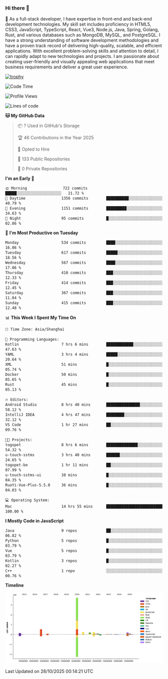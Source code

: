### Hi there 👋

🌱 As a full-stack developer, I have expertise in front-end and back-end development technologies. My skill set includes proficiency in HTML5, CSS3, JavaScript, TypeScript, React, Vue3, Node.js, Java, Spring, Golang, Rust, and various databases such as MongoDB, MySQL, and PostgreSQL. I have a strong understanding of software development methodologies and have a proven track record of delivering high-quality, scalable, and efficient applications. With excellent problem-solving skills and attention to detail, I can rapidly adapt to new technologies and projects. I am passionate about creating user-friendly and visually appealing web applications that meet business requirements and deliver a great user experience.

[![trophy](https://github-profile-trophy.vercel.app/?username=elton&rank=SECRET,SSS,SS,S,AAA,AA,A&theme=onedark&no-frame=true&margin-w=10)](https://github.com/ryo-ma/github-profile-trophy)

<!--START_SECTION:waka-->
![Code Time](http://img.shields.io/badge/Code%20Time-2%2C022%20hrs%2046%20mins-blue)

![Profile Views](http://img.shields.io/badge/Profile%20Views-1-blue)

![Lines of code](https://img.shields.io/badge/From%20Hello%20World%20I%27ve%20Written-5.9%20million%20lines%20of%20code-blue)

**🐱 My GitHub Data** 

> 📦 ? Used in GitHub's Storage 
 > 
> 🏆 46 Contributions in the Year 2025
 > 
> 💼 Opted to Hire
 > 
> 📜 133 Public Repositories 
 > 
> 🔑 0 Private Repositories 
 > 
**I'm an Early 🐤** 

```text
🌞 Morning                722 commits         █████░░░░░░░░░░░░░░░░░░░░   21.72 % 
🌆 Daytime                1356 commits        ██████████░░░░░░░░░░░░░░░   40.79 % 
🌃 Evening                1151 commits        █████████░░░░░░░░░░░░░░░░   34.63 % 
🌙 Night                  95 commits          █░░░░░░░░░░░░░░░░░░░░░░░░   02.86 % 
```
📅 **I'm Most Productive on Tuesday** 

```text
Monday                   534 commits         ████░░░░░░░░░░░░░░░░░░░░░   16.06 % 
Tuesday                  617 commits         █████░░░░░░░░░░░░░░░░░░░░   18.56 % 
Wednesday                567 commits         ████░░░░░░░░░░░░░░░░░░░░░   17.06 % 
Thursday                 410 commits         ███░░░░░░░░░░░░░░░░░░░░░░   12.33 % 
Friday                   414 commits         ███░░░░░░░░░░░░░░░░░░░░░░   12.45 % 
Saturday                 367 commits         ███░░░░░░░░░░░░░░░░░░░░░░   11.04 % 
Sunday                   415 commits         ███░░░░░░░░░░░░░░░░░░░░░░   12.48 % 
```


📊 **This Week I Spent My Time On** 

```text
🕑︎ Time Zone: Asia/Shanghai

💬 Programming Languages: 
Kotlin                   7 hrs 6 mins        ████████████░░░░░░░░░░░░░   47.63 % 
YAML                     3 hrs 4 mins        █████░░░░░░░░░░░░░░░░░░░░   20.64 % 
XML                      51 mins             █░░░░░░░░░░░░░░░░░░░░░░░░   05.74 % 
Docker                   50 mins             █░░░░░░░░░░░░░░░░░░░░░░░░   05.65 % 
Rust                     45 mins             █░░░░░░░░░░░░░░░░░░░░░░░░   05.13 % 

🔥 Editors: 
Android Studio           8 hrs 40 mins       ███████████████░░░░░░░░░░   58.12 % 
IntelliJ IDEA            4 hrs 47 mins       ████████░░░░░░░░░░░░░░░░░   32.12 % 
VS Code                  1 hr 27 mins        ██░░░░░░░░░░░░░░░░░░░░░░░   09.76 % 

🐱‍💻 Projects: 
togopet                  8 hrs 6 mins        ██████████████░░░░░░░░░░░   54.32 % 
u-touch-sstms            3 hrs 40 mins       ██████░░░░░░░░░░░░░░░░░░░   24.65 % 
togopet-be               1 hr 11 mins        ██░░░░░░░░░░░░░░░░░░░░░░░   07.99 % 
u-touch-sstms-ui         38 mins             █░░░░░░░░░░░░░░░░░░░░░░░░   04.35 % 
RuoYi-Vue-Plus-5.5.0     36 mins             █░░░░░░░░░░░░░░░░░░░░░░░░   04.03 % 

💻 Operating System: 
Mac                      14 hrs 55 mins      █████████████████████████   100.00 % 
```

**I Mostly Code in JavaScript** 

```text
Java                     9 repos             ██░░░░░░░░░░░░░░░░░░░░░░░   06.82 % 
Python                   5 repos             █░░░░░░░░░░░░░░░░░░░░░░░░   03.79 % 
Vue                      5 repos             █░░░░░░░░░░░░░░░░░░░░░░░░   03.79 % 
Kotlin                   3 repos             █░░░░░░░░░░░░░░░░░░░░░░░░   02.27 % 
C++                      1 repo              ░░░░░░░░░░░░░░░░░░░░░░░░░   00.76 % 
```



**Timeline**

![Lines of Code chart](https://raw.githubusercontent.com/elton/elton/main/assets/bar_graph.png)


 Last Updated on 28/10/2025 00:14:21 UTC
<!--END_SECTION:waka-->

<!--
**elton/elton** is a ✨ _special_ ✨ repository because its `README.md` (this file) appears on your GitHub profile.

Here are some ideas to get you started:

- 🔭 I’m currently working on ...
- 🌱 I’m currently learning ...
- 👯 I’m looking to collaborate on ...
- 🤔 I’m looking for help with ...
- 💬 Ask me about ...
- 📫 How to reach me: ...
- 😄 Pronouns: ...
- ⚡ Fun fact: ...
-->
